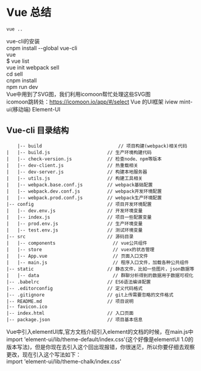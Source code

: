 # Vue 总结
	vue ..
vue-cli的安装<br/>
		cnpm install --global vue-cli<br/>
		vue <br/>
		$ vue list<br/>
		vue init webpack sell<br/>
		 cd sell<br/>
		 cnpm install<br/>
		 npm run dev<br/>
Vue中用到了SVG图，我们利用icomoon帮忙处理这些SVG图<br/>
icomoon跳转处：https://icomoon.io/app/#/select
Vue 的UI框架
	iview
	mint-ui(移动端)
	Element-UI
## Vue-cli 目录结构
		|-- build                            // 项目构建(webpack)相关代码
	|   |-- build.js                     // 生产环境构建代码
	|   |-- check-version.js             // 检查node、npm等版本
	|   |-- dev-client.js                // 热重载相关
	|   |-- dev-server.js                // 构建本地服务器
	|   |-- utils.js                     // 构建工具相关
	|   |-- webpack.base.conf.js         // webpack基础配置
	|   |-- webpack.dev.conf.js          // webpack开发环境配置
	|   |-- webpack.prod.conf.js         // webpack生产环境配置
	|-- config                           // 项目开发环境配置
	|   |-- dev.env.js                   // 开发环境变量
	|   |-- index.js                     // 项目一些配置变量
	|   |-- prod.env.js                  // 生产环境变量
	|   |-- test.env.js                  // 测试环境变量
	|-- src                              // 源码目录
	|   |-- components                     // vue公共组件
	|   |-- store                          // vuex的状态管理
	|   |-- App.vue                        // 页面入口文件
	|   |-- main.js                        // 程序入口文件，加载各种公共组件
	|-- static                           // 静态文件，比如一些图片，json数据等
	|   |-- data                           // 群聊分析得到的数据用于数据可视化
	|-- .babelrc                         // ES6语法编译配置
	|-- .editorconfig                    // 定义代码格式
	|-- .gitignore                       // git上传需要忽略的文件格式
	|-- README.md                        // 项目说明
	|-- favicon.ico 
	|-- index.html                       // 入口页面
	|-- package.json                     // 项目基本信息

Vue中引入elementUI库,官方文档介绍引入element的文档的时候，在main.js中<br/>
	 import 'element-ui/lib/theme-default/index.css'(这个好像是elementUI 1.0的版本写法)，但是你现在去引入这个回出现报错，你很迷茫，所以你要仔细去观察更改，现在引入这个写法如下：<br/>
	 import 'element-ui/lib/theme-chalk/index.css'
